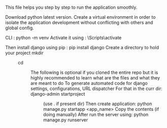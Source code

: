 This file helps you step by step to run the application smoothly.

Download python latest version.
Create a virtual environment in order to isolate the application development without conflicting with others and global config.

CLI : python -m venv <name>
Activate it using : <name>\Scripts\activate

Then install django using pip : pip install django
Create a directory to hold your project
  mkdir <dir>
  cd <dir>
  
The following is optional if you cloned the entire repo but it is highly recommended to learn what are the files and what they are meant to do
To generate automated code for django settings, configurations, URL dispatcher
For that in the curr dir:
  django-admin startproject <name> <dir>(use . if present dir)
Then create application:
  python manage.py startapp <app_name>
Copy the contents (if doing manually)
After run the server using:
  python manage.py runserver
